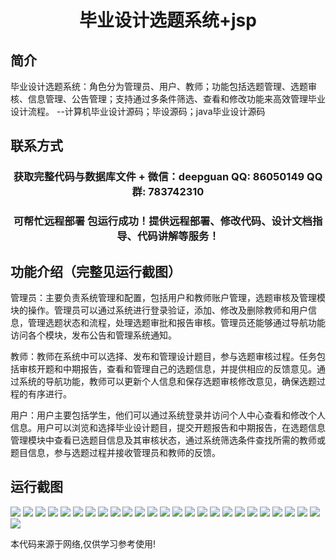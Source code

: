<p><h1 align="center">毕业设计选题系统+jsp</h1></p>

## 简介
毕业设计选题系统：角色分为管理员、用户、教师；功能包括选题管理、选题审核、信息管理、公告管理；支持通过多条件筛选、查看和修改功能来高效管理毕业设计流程。    --计算机毕业设计源码；毕设源码；java毕业设计源码


## 联系方式
<p><h3 align="center">获取完整代码与数据库文件 + 微信：deepguan QQ: 86050149 QQ群: 783742310</h3></p>
<p><h3 align="center">可帮忙远程部署 包运行成功！提供远程部署、修改代码、设计文档指导、代码讲解等服务！</h3></p>

## 功能介绍（完整见运行截图）
管理员：主要负责系统管理和配置，包括用户和教师账户管理，选题审核及管理模块的操作。管理员可以通过系统进行登录验证，添加、修改及删除教师和用户信息，管理选题状态和流程，处理选题审批和报告审核。管理员还能够通过导航功能访问各个模块，发布公告和管理系统通知。 

教师：教师在系统中可以选择、发布和管理设计题目，参与选题审核过程。任务包括审核开题和中期报告，查看和管理自己的选题信息，并提供相应的反馈意见。通过系统的导航功能，教师可以更新个人信息和保存选题审核修改意见，确保选题过程的有序进行。

用户：用户主要包括学生，他们可以通过系统登录并访问个人中心查看和修改个人信息。用户可以浏览和选择毕业设计题目，提交开题报告和中期报告，在选题信息管理模块中查看已选题目信息及其审核状态，通过系统筛选条件查找所需的教师或题目信息，参与选题过程并接收管理员和教师的反馈。


## 运行截图
![](img/001.jpg)
![](img/002.jpg)
![](img/003.jpg)
![](img/004.jpg)
![](img/005.jpg)
![](img/006.jpg)
![](img/007.jpg)
![](img/008.jpg)
![](img/009.jpg)
![](img/010.jpg)
![](img/011.jpg)
![](img/012.jpg)
![](img/013.jpg)
![](img/014.jpg)
![](img/015.jpg)
![](img/016.jpg)
![](img/017.jpg)
![](img/018.jpg)
![](img/019.jpg)
![](img/020.jpg)
![](img/021.jpg)
![](img/022.jpg)
![](img/023.jpg)
![](img/024.jpg)
![](img/025.jpg)
![](img/026.jpg)

<p>本代码来源于网络,仅供学习参考使用!</p>
